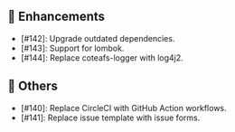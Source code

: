 ## 🌟 Enhancements

- [#142]: Upgrade outdated dependencies.
- [#143]: Support for lombok.
- [#144]: Replace coteafs-logger with log4j2.

## 📖 Others

- [#140]: Replace CircleCI with GitHub Action workflows.
- [#141]: Replace issue template with issue forms.